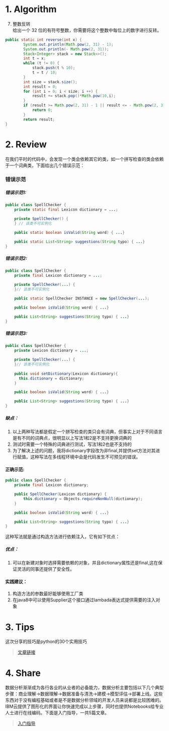 # 1. Algorithm
7. 整数反转<br>
给出一个 32 位的有符号整数，你需要将这个整数中每位上的数字进行反转。<br>
``` java
public static int reverse(int x) {
        System.out.println(Math.pow(2, 31) - 1);
        System.out.println(- Math.pow(2, 31));
        Stack<Integer> stack = new Stack<>();
        int t = x;
        while (t != 0) {
            stack.push(t % 10);
            t = t / 10;
        }
        int size = stack.size();
        int result = 0;
        for (int i = 0; i < size; i ++) {
            result += stack.pop()*Math.pow(10,i);
        }
        if (result >= Math.pow(2, 31) - 1 || result <= - Math.pow(2, 31)){
            return 0;
        }
        return result;
}
```
# 2. Review
在我们平时的代码中，会发现一个类会依赖其它的类，如一个拼写检查的类会依赖于一个词典类，下面给出几个错误示范：
### 错误示范
##### 错误示范1:
``` java
public class SpellChecker {
    private static final Lexicon dictionary = ...;

    private SpellChecker() {
    } // 该类不可实例化

    public static boolean isValid(String word) { ...}

    public static List<String> suggestions(String typo) { ...}
}
```
##### 错误示范2:
``` java 
public class SpellChecker {
    private final Lexicon dictionary = ...;

    private SpellChecker(...) {
    }// 该类不可实例化

    public static SpellChecker INSTANCE = new SpellChecker(...);

    public boolean isValid(String word) { ...}

    public List<String> suggestions(String typo) { ...}
}
```
##### 错误示范3:
``` java 
public class SpellChecker {
    private Lexicon dictionary = ...;

    private SpellChecker(...) {
    }// 该类不可实例化
    
    public void setDictionary(Lexicon dictionary){
      this.dictionary = dictionary;
    }

    public boolean isValid(String word) { ...}

    public List<String> suggestions(String typo) { ...}
}
```
##### 缺点：
1. 以上两种写法都是假定一个拼写检查的类只会有词典，但事实上对于不同语言是有不同的词典点，很明显以上写法1和2是不支持更换词典的
2. 测试时需要一个特殊的词典进行测试，写法1和2也是不支持的
3. 为了解决上述的问题，我将dictionary字段改为非final,并提供set方法对其进行赋值，这种写法在多线程环境中会是代码发生不可预见的错误。
#### 正确示范:
``` java
public class SpellChecker {
    private final Lexicon dictionary;

    public SpellChecker(Lexicon dictionary) {
        this.dictionary = Objects.requireNonNull(dictionary);
    }

    public boolean isValid(String word) { ...}

    public List<String> suggestions(String typo) { ...}
}
```
这种写法就是通过构造方法进行依赖注入，它有如下优点：
##### 优点：
1. 可以在新建对象时选择需要依赖的对象，并且dictionary属性还是final,这在保证灵活的同事还提供了安全性。

#### 实践建议：
1. 构造方法的参数最好能够使用工厂类
2. 在java8中可以使用Supplier<T>这个接口通过lambada表达式提供需要的注入对象
# 3. Tips
这次分享的技巧是python的30个实用技巧
>[文章链接](https://medium.com/better-programming/java-stream-collectors-explained-6209a67a4c29)

# 4. Share
数据分析渐渐成为各行各业的从业者的必备能力，数据分析主要包括以下几个典型步骤：商业理解->数据理解->数据准备与清洗->建模->模型评估->部署上线。这些东西对于没有编程基础或者是不是数据分析领域的开发人员来说都是比较困难的。IBM云提供了图形化的界面让你快速完成以上步骤，同时也提供Notebooks给专业人士进行在线编码。下面是入门指导，一共5篇文章。
>[入门指导](https://developer.ibm.com/articles/introduction-watson-studio/)
